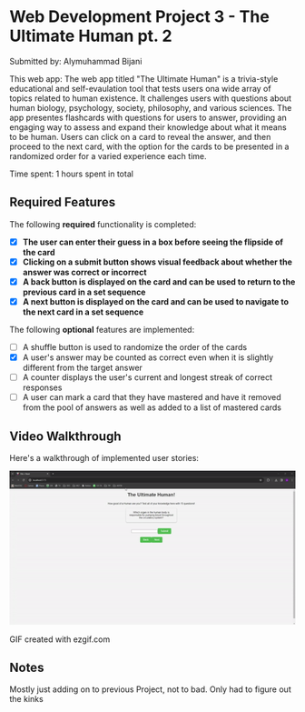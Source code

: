 # Web Development Project 3 - The Ultimate Human pt. 2

Submitted by: Alymuhammad Bijani

This web app: The web app titled "The Ultimate Human" is a trivia-style educational and self-evaulation tool that tests users ona wide array of topics related to human existence. It challenges users with questions about human biology, psychology, society, philosophy, and various sciences. The app presentes flashcards with questions for users to answer, providing an engaging way to assess and expand their knowledge about what it means to be human. Users can click on a card to reveal the answer, and then proceed to the next card, with the option for the cards to be presented in a randomized order for a varied experience each time.

Time spent: 1 hours spent in total

## Required Features

The following **required** functionality is completed:

- [X] **The user can enter their guess in a box before seeing the flipside of the card**
- [X] **Clicking on a submit button shows visual feedback about whether the answer was correct or incorrect**
- [X] **A back button is displayed on the card and can be used to return to the previous card in a set sequence**
- [X] **A next button is displayed on the card and can be used to navigate to the next card in a set sequence**

The following **optional** features are implemented:

- [ ] A shuffle button is used to randomize the order of the cards
- [X] A user's answer may be counted as correct even when it is slightly different from the target answer
- [ ] A counter displays the user's current and longest streak of correct responses
- [ ] A user can mark a card that they have mastered and have it removed from the pool of answers as well as added to a list of mastered cards

## Video Walkthrough

Here's a walkthrough of implemented user stories:

<img src='https://github.com/ambijani/WEB102Project3/blob/main/Recording2024-03-18001418-ezgif.com-video-to-gif-converter.gif' title='Video Walkthrough' width='' alt='Video Walkthrough' />

GIF created with ezgif.com

## Notes

Mostly just adding on to previous Project, not to bad. Only had to figure out the kinks
